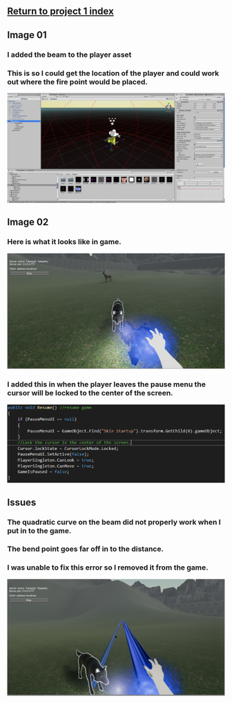 ## <a href="project1">Return to project 1 index</a>


## Image 01

### I added the beam to the player asset
### This is so I could get the location of the player and could work out where the fire point would be placed.
<img src="images/game01.png" alt="">

## Image 02

### Here is what it looks like in game.
<img src="images/game02.png" alt="">

### I added this in when the player leaves the pause menu the cursor will be locked to the center of the screen. 
<img src="images/game04.PNG" alt="">

## Issues

### The quadratic curve on the beam did not properly work when I put in to the game.
### The bend point goes far off in to the distance.
### I was unable to fix this error so I removed it from the game.
<img src="images/game03.png" alt="">
